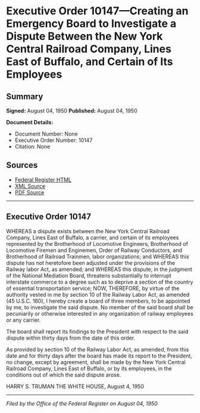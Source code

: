 # Executive Order 10147—Creating an Emergency Board to Investigate a Dispute Between the New York Central Railroad Company, Lines East of Buffalo, and Certain of Its Employees

## Summary

**Signed:** August 04, 1950
**Published:** August 04, 1950

**Document Details:**
- Document Number: None
- Executive Order Number: 10147
- Citation: None

## Sources
- [Federal Register HTML](https://www.presidency.ucsb.edu/documents/executive-order-10147-creating-emergency-board-investigate-dispute-between-the-new-york)
- [XML Source](None)
- [PDF Source](None)

---

## Executive Order 10147

WHEREAS a dispute exists between the New York Central Railroad Company, Lines East of Buffalo, a carrier, and certain of its employees represented by the Brotherhood of Locomotive Engineers, Brotherhood of Locomotive Firemen and Enginemen, Order of Railway Conductors, and Brotherhood of Railroad Trainmen, labor organizations; and
WHEREAS this dispute has not heretofore been adjusted under the provisions of the Railway labor Act, as amended; and
WHEREAS this dispute, in the judgment of the National Mediation Board, threatens substantially to interrupt interstate commerce to a degree such as to deprive a section of the country of essential transportation service;
NOW, THEREFORE, by virtue of the authority vested in me by section 10 of the Railway Labor Act, as amended (45 U.S.C. 160), I hereby create a board of three members, to be appointed by me, to investigate the said dispute. No member of the said board shall be pecuniarily or otherwise interested in any organization of railway employees or any carrier.

The board shall report its findings to the President with respect to the said dispute within thirty days from the date of this order.

As provided by section 10 of the Railway Labor Act, as amended, from this date and for thirty days after the board has made its report to the President, no change, except by agreement, shall be made by the New York Central Railroad Company, Lines East of Buffalo, or by its employees, in the conditions out of which the said dispute arose.

HARRY S. TRUMAN
THE WHITE HOUSE,
August 4, 1950

---

*Filed by the Office of the Federal Register on August 04, 1950*
